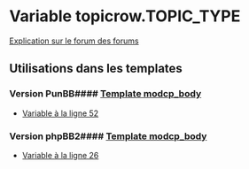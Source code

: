 # Variable topicrow.TOPIC_TYPE
[Explication sur le forum des forums](http://forum.forumactif.com/t294113-listing-des-variables#topicrow.TOPIC_TYPE)
## Utilisations dans les templates
### Version PunBB#### [Template modcp_body](punbb/modcp_body.md)
* [Variable à la ligne 52](../punbb/modcp_body.tpl#L52)
### Version phpBB2#### [Template modcp_body](subsilver/modcp_body.md)
* [Variable à la ligne 26](../subsilver/modcp_body.tpl#L26)